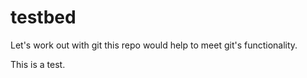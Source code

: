 testbed
=======

Let's work out with git
this repo would help to meet git's functionality.

This is a test.
